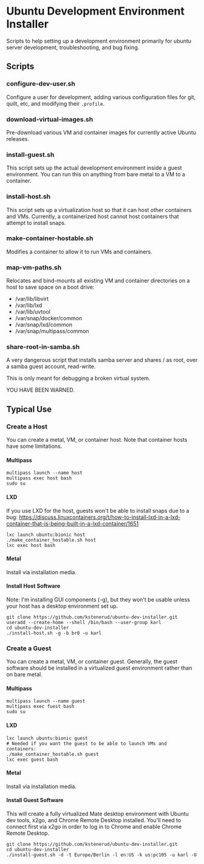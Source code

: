 Ubuntu Development Environment Installer
========================================

Scripts to help setting up a development environment primarily for ubuntu server development, troubleshooting, and bug fixing.


Scripts
-------

### configure-dev-user.sh

Configure a user for development, adding various configuration files for git, quilt, etc, and modifying their `.profile`.


### download-virtual-images.sh

Pre-download various VM and container images for currently active Ubuntu releases.


### install-guest.sh

This script sets up the actual development environment inside a guest environment. You can run this on anything from bare metal to a VM to a container.


### install-host.sh

This script sets up a virtualization host so that it can host other containers and VMs.
Currently, a containerized host cannot host containers that attempt to install snaps.


### make-container-hostable.sh

Modifies a container to allow it to run VMs and containers.


### map-vm-paths.sh

Relocates and bind-mounts all existing VM and container directories on a host to save space on a boot drive:

 * /var/lib/libvirt
 * /var/lib/lxd
 * /var/lib/uvtool
 * /var/snap/docker/common
 * /var/snap/lxd/common
 * /var/snap/multipass/common


### share-root-in-samba.sh

A very dangerous script that installs samba server and shares / as root, over a samba guest account, read-write.

This is only meant for debugging a broken virtual system.

YOU HAVE BEEN WARNED.


Typical Use
-----------

### Create a Host

You can create a metal, VM, or container host. Note that container hosts have some limitations.

#### Multipass

    multipass launch --name host
    multipass exec host bash
    sudo su

#### LXD

If you use LXD for the host, guests won't be able to install snaps due to a bug: https://discuss.linuxcontainers.org/t/how-to-install-lxd-in-a-lxd-container-that-is-being-built-in-a-lxd-container/1651

    lxc launch ubuntu:bionic host
    ./make_container_hostable.sh host
    lxc exec host bash

#### Metal

Install via installation media.


#### Install Host Software

Note: I'm installing GUI components (-g), but they won't be usable unless your host has a desktop environment set up.

    git clone https://github.com/kstenerud/ubuntu-dev-installer.git
    useradd --create-home --shell /bin/bash --user-group karl
    cd ubuntu-dev-installer
    ./install-host.sh -g -b br0 -u karl


### Create a Guest

You can create a metal, VM, or container guest. Generally, the guest software should be installed in a virtualized guest environment rather than on bare metal.

#### Multipass

    multipass launch --name guest
    multipass exec fuest bash
    sudo su

#### LXD

    lxc launch ubuntu:bionic guest
    # Needed if you want the guest to be able to launch VMs and containers:
    ./make_container_hostable.sh guest
    lxc exec guest bash

#### Metal

Install via installation media.


#### Install Guest Software

This will create a fully virtualized Mate desktop environment with Ubuntu dev tools, x2go, and Chrome Remote Desktop installed. You'll need to connect first via x2go in order to log in to Chrome and enable Chrome Remote Desktop.

    git clone https://github.com/kstenerud/ubuntu-dev-installer.git
    cd ubuntu-dev-installer
    ./install-guest.sh -d -t Europe/Berlin -l en:US -k us:pc105 -u karl -U
